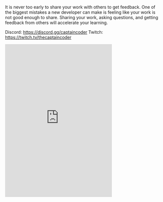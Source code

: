 It is never too early to share your work with others to get feedback. One of the biggest mistakes a new developer can make is feeling like your work is not good enough to share. Sharing your work, asking questions, and getting feedback from others will accelerate your learning.

Discord: https://discord.gg/captaincoder
Twitch: https://twitch.tv/thecaptaincoder

<iframe src="https://discord.com/widget?id=982290855215906897&theme=dark" width="350" height="500" allowtransparency="true" frameborder="0" sandbox="allow-popups allow-popups-to-escape-sandbox allow-same-origin allow-scripts"></iframe>
